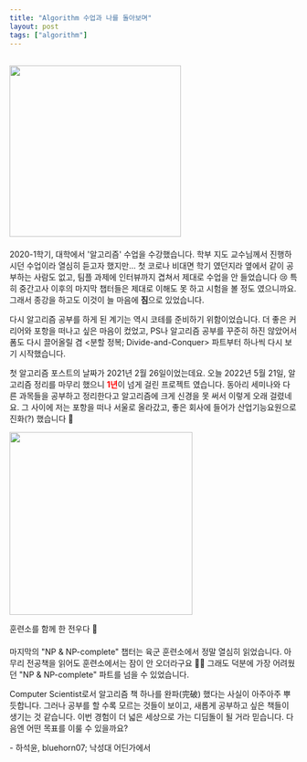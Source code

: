 ```yaml
---
title: "Algorithm 수업과 나를 돌아보며"
layout: post
tags: ["algorithm"]
---
```


<br/>

<div class="img-wrapper" style="margin-bottom: 20px">
  <img src="{{ "/images/algorithm/problem-and-solutions.jpg" | relative_url }}" width="300px">
</div>

2020-1학기, 대학에서 '알고리즘' 수업을 수강했습니다. 학부 지도 교수님께서 진행하시던 수업이라 열심히 듣고자 했지만... 첫 코로나 비대면 학기 였던지라 옆에서 같이 공부하는 사람도 없고, 팀플 과제에 인터뷰까지 겹쳐서 제대로 수업을 안 들었습니다 😢 특히 중간고사 이후의 마지막 챕터들은 제대로 이해도 못 하고 시험을 볼 정도 였으니까요. 그래서 종강을 하고도 이것이 늘 마음에 **짐**으로 있었습니다.

다시 알고리즘 공부를 하게 된 계기는 역시 코테를 준비하기 위함이었습니다. 더 좋은 커리어와 포항을 떠나고 싶은 마음이 컸었고, PS나 알고리즘 공부를 꾸준히 하진 않았어서 폼도 다시 끌어올릴 겸 \<분할 정복; Divide-and-Conquer\> 파트부터 하나씩 다시 보기 시작했습니다.

첫 알고리즘 포스트의 날짜가 2021년 2월 26일이었는데요. 오늘 2022년 5월 21일, 알고리즘 정리를 마무리 했으니 <span style="color: red">**1년**</span>이 넘게 걸린 프로젝트 였습니다. 동아리 세미나와 다른 과목들을 공부하고 정리한다고 알고리즘에 크게 신경을 못 써서 이렇게 오래 걸렸네요. 그 사이에 저는 포항을 떠나 서울로 올라갔고, 좋은 회사에 들어가 산업기능요원으로 진화(?) 했습니다 🦕 

<div class="img-wrapper" style="margin-bottom: 20px">
  <img src="{{ "/images/algorithm/algorithm-textbook.jpg" | relative_url }}" width="320px">
  <p>훈련소를 함께 한 전우다 🐧</p>
</div>

마지막의 "NP & NP-complete" 챕터는 육군 훈련소에서 정말 열심히 읽었습니다. 아무리 전공책을 읽어도 훈련소에서는 잠이 안 오더라구요 🤦‍♂️ 그래도 덕분에 가장 어려웠던 "NP & NP-complete" 파트를 넘을 수 있었습니다.

Computer Scientist로서 알고리즘 책 하나를 완파(完破) 했다는 사실이 아주아주 뿌듯합니다. 그러나 공부를 할 수록 모르는 것들이 보이고, 새롭게 공부하고 싶은 책들이 생기는 것 같습니다. 이번 경험이 더 넓은 세상으로 가는 디딤돌이 될 거라 믿습니다. 다음엔 어떤 목표를 이룰 수 있을까요?

\- 하석윤, bluehorn07; 낙성대 어딘가에서
